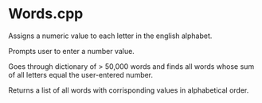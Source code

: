 # Words.cpp
Assigns a numeric value to each letter in the english alphabet. 

Prompts user to enter a number value.

Goes through dictionary of > 50,000 words and finds all words whose sum of all letters equal the user-entered number.

Returns a list of all words with corrisponding values in alphabetical order.
